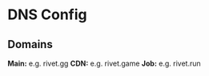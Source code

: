 # DNS Config

## Domains

**Main:** e.g. rivet.gg
**CDN:** e.g. rivet.game
**Job:** e.g. rivet.run

